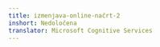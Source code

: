 ```yaml
---
title: izmenjava-online-načrt-2
inshort: Nedoločena
translator: Microsoft Cognitive Services
---
```




